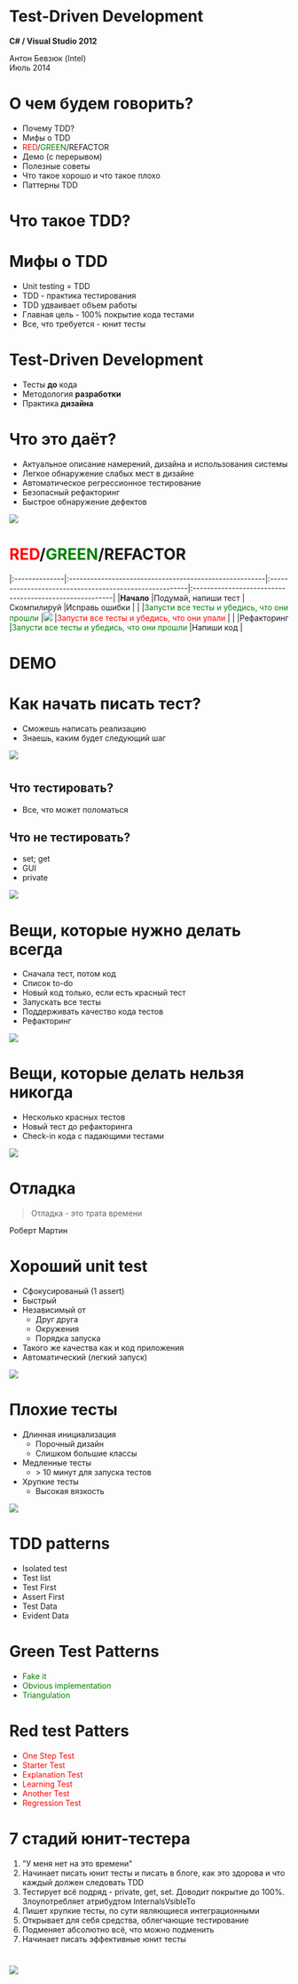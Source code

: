 # Test-Driven Development

**C# / Visual Studio 2012**

Антон Бевзюк (Intel)\
Июль 2014

# О чем будем говорить?
  * Почему TDD?
  * Мифы о TDD
  * <font color=red>RED</font>/<font color=green>GREEN</font>/REFACTOR
  * Демо (с перерывом)
  * Полезные советы
  * Что такое хорошо и что такое плохо
  * Паттерны TDD

# Что такое TDD?

# Мифы о TDD
  * Unit testing = TDD
  * TDD - практика тестирования
  * TDD удваивает объем работы
  * Главная цель - 100% покрытие кода тестами
  * Все, что требуется - юнит тесты

# Test-Driven Development
  * Тесты **до** кода
  * Методология **разработки**
  * Практика **дизайна**

<!-- TDD - это легковесная методология программирования, которая основана на написании тестов до кода. -->
<!-- TDD - это не методолгия тестирования. Это методология разработки ПО. -->
<!-- Главная цель TDD - не покрытие тестами. Это побочный эффект. -->
<!-- Главная цель TDD - помочь разработчикам и заказчикам разрабатывать ПО в условиях изменяющихся требований. -->

# Что это даёт?
  * Актуальное описание намерений, дизайна и использования системы
  * Легкое обнаружение слабых мест в дизайне
  * Автоматическое регрессионное тестирование
  * Безопасный рефакторинг
  * Быстрое обнаружение дефектов

  ![](./images/tdd_1.jpg)

# <font color=red>RED</font>/<font color=green>GREEN</font>/REFACTOR

|:--------------|:-------------------------------------------------------|:-------------------------------------------------------|:-------------------------------------------------------|
|**Начало**     |Подумай, напиши тест                                    |Скомпилируй                                             |Исправь ошибки                                          |
|               |<font color=green>Запусти все тесты и убедись, что они прошли</font> |![](./images/tdd_2.jpg)                    |<font color=red>Запусти все тесты и убедись, что они упали</font> |
|               |Рефакторинг                                             |<font color=green>Запусти все тесты и убедись, что они прошли</font> |Напиши код                                 |

<!-- FIXME: UGLY need to be solved later -->

# DEMO

# Как начать писать тест?
  * Сможешь написать реализацию
  * Знаешь, каким будет следующий шаг

 ![](./images/tdd_3.jpg)

#

## Что тестировать?

  * Все, что может поломаться

## Что не тестировать?

   * set; get
   * GUI
   * private

![](./images/tdd_4.jpg)

# Вещи, которые нужно делать всегда
  * Сначала тест, потом код
  * Список to-do
  * Новый код только, если есть красный тест
  * Запускать все тесты
  * Поддерживать качество кода тестов
  * Рефакторинг

![](./images/tdd_5.jpg)

# Вещи, которые делать нельзя никогда
  * Несколько красных тестов
  * Новый тест до рефакторинга
  * Check-in кода с падающими тестами

![](./images/tdd_6.jpg)

# Отладка
> Отладка - это трата времени

Роберт Мартин

# Хороший unit test
  * Сфокусированый (1 assert)
  * Быстрый
  * Независимый от
    - Друг друга
    - Окружения
    - Порядка запуска
  * Такого же качества как и код приложения
  * Автоматический (легкий запуск)

![](./images/tdd_7.jpg)

# Плохие тесты
  * Длинная инициализация
    - Порочный дизайн
    - Слишком большие классы
  * Медленные тесты
    - \> 10 минут для запуска тестов
  * Хрупкие тесты
    - Высокая вязкость

![](./images/tdd_8.jpg)

# TDD patterns
  * Isolated test
  * Test list
  * Test First
  * Assert First
  * Test Data
  * Evident Data

<!-- Isolated test: how should the running of tests affect each other? Not at all. -->
<!-- Test list: what should you test? Before you begin, write a list of all the tests you know you will have to write. -->
<!-- Test First: when should you write your tests? Before you write the code that is to be tested. -->
<!-- Assert First: when should you write the asserts? Try writing them first. -->
<!-- Test Data: what data do you use for test-first tests? Use data that makes the tests easy to read and follow. -->
<!-- Evident Data: how do you represent the intent of the data? Include expected and actual results in the test itself, and try to make their relationship apparent. -->

# Green Test Patterns
  * <font color=green>Fake it</font>
  * <font color=green>Obvious implementation</font>
  * <font color=green>Triangulation</font>

<!-- Fake It -->
<!-- What is your first implementation once you have a broken test? Return a constant. Once you have the test running, gradually transform the constant into an expression using variables. -->

<!-- Obvious Implementation -->
<!-- How do you implement simple operations? Just implement them. One to Many How do you implement an operation that works with collections of objects? -->
<!-- Implement it without the collections first, then make it work with collections. -->

<!-- Triangulation -->
<!-- How do you most conservatively drive abstraction with tests? Only abstract when you have two or more examples. -->

# Red test Patters
  * <font color=red>One Step Test</font>
  * <font color=red>Starter Test</font>
  * <font color=red>Explanation Test</font>
  * <font color=red>Learning Test</font>
  * <font color=red>Another Test</font>
  * <font color=red>Regression Test</font>

<!--One Step Test -->
<!-- Which test should you pick next from the list? Pick a test that will teach you something and that you are confident you can implement. -->

<!-- Starter Test -->
<!-- Which test should you start with? Start by testing a variant of an operation that doesn’t do anything. -->

<!-- Explanation Test -->
<!-- How do you spread the use of automated testing? Ask for and give explanations in terms of tests. -->

<!-- Learning Test -->
<!-- When do you write tests for externally produced software? Before the first time you are going to use a new facility in the package. -->

<!-- Another Test -->
<!-- How do you keep a technical discussion from straying off topic? When a tangential idea arises, add a test to the list and go back to the topic. -->

<!-- Regression Test -->
<!-- What’s the first thing you do when a defect is reported? Write the smallest possible test that fails, and that once it runs, the defect will be repaired. -->

# 7 стадий юнит-тестера
  1. "У меня нет на это времени"
  1. Начинает писать юнит тесты и писать в блоге, как это здорова и что каждый должен следовать TDD
  1. Тестирует всё подряд - private, get, set. Доводит покрытие до 100%. Злоупотребляет атрибудтом InternalsVsibleTo
  1. Пишет хрупкие тесты, по сути являющиеся интеграционными
  1. Открывает для себя средства, облегчающие тестирование
  1. Подменяет абсолютно всё, что можно подменить
  1. Начинает писать эффективные юнит тесты

#

![](./images/tdd_9.jpg)


